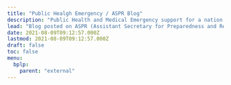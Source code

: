 ```yaml
---
title: "Public Healgh Emergency / ASPR Blog"
description: "Public Health and Medical Emergency support for a nation prepared"
lead: "Blog posted on ASPR (Assistant Secretary for Preparedness and ResponseR) at phe.gov"
date: 2021-08-09T09:12:57.000Z
lastmod: 2021-08-09T09:12:57.000Z
draft: false
toc: false
menu:
  bplp:
    parent: "external"
---
```

